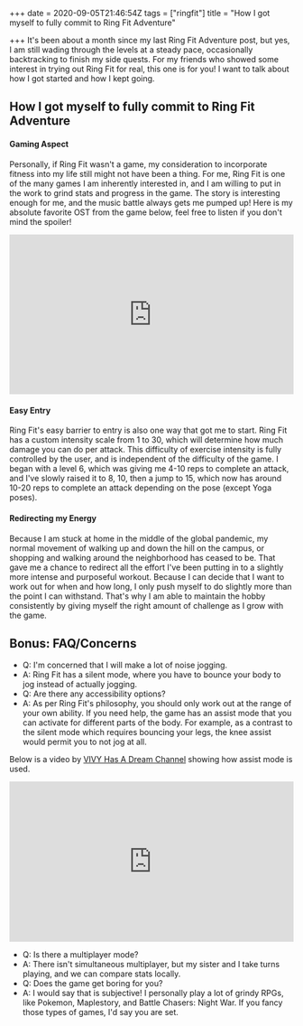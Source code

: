 +++
date = 2020-09-05T21:46:54Z
tags = ["ringfit"]
title = "How I got myself to fully commit to Ring Fit Adventure"

+++
It's been about a month since my last Ring Fit Adventure post, but yes, I am still wading through the levels at a steady pace, occasionally backtracking to finish my side quests. For my friends who showed some interest in trying out Ring Fit for real, this one is for you! I want to talk about how I got started and how I kept going.

## How I got myself to fully commit to Ring Fit Adventure

#### Gaming Aspect

Personally, if Ring Fit wasn't a game, my consideration to incorporate fitness into my life still might not have been a thing. For me, Ring Fit is one of the many games I am inherently interested in, and I am willing to put in the work to grind stats and progress in the game. The story is interesting enough for me, and the music battle always gets me pumped up! Here is my absolute favorite OST from the game below, feel free to listen if you don't mind the spoiler!

<style>.embed-container { position: relative; padding-bottom: 56.25%; height: 0; overflow: hidden; max-width: 100%; } .embed-container iframe, .embed-container object, .embed-container embed { position: absolute; top: 0; left: 0; width: 100%; height: 100%; }</style><div class='embed-container'><iframe src='https://www.youtube.com/embed/qdjvSjLMFHE' frameborder='0' allowfullscreen></iframe></div>

#### Easy Entry

Ring Fit's easy barrier to entry is also one way that got me to start. Ring Fit has a custom intensity scale from 1 to 30, which will determine how much damage you can do per attack. This difficulty of exercise intensity is fully controlled by the user, and is independent of the difficulty of the game. I began with a level 6, which was giving me 4-10 reps to complete an attack, and I've slowly raised it to 8, 10, then a jump to 15, which now has around 10-20 reps to complete an attack depending on the pose (except Yoga poses).

#### Redirecting my Energy

Because I am stuck at home in the middle of the global pandemic, my normal movement of walking up and down the hill on the campus, or shopping and walking around the neighborhood has ceased to be. That gave me a chance to redirect all the effort I've been putting in to a slightly more intense and purposeful workout. Because I can decide that I want to work out for when and how long, I only push myself to do slightly more than the point I can withstand. That's why I am able to maintain the hobby consistently by giving myself the right amount of challenge as I grow with the game.

## Bonus: FAQ/Concerns

* Q: I'm concerned that I will make a lot of noise jogging.
* A: Ring Fit has a silent mode, where you have to bounce your body to jog instead of actually jogging.
* Q: Are there any accessibility options?
* A: As per Ring Fit's philosophy, you should only work out at the range of your own ability. If you need help, the game has an assist mode that you can activate for different parts of the body. For example, as a contrast to the silent mode which requires bouncing your legs, the knee assist would permit you to not jog at all.

Below is a video by [VIVY Has A Dream Channel](https://www.youtube.com/watch?v=BW8DUDPsmQ4) showing how assist mode is used.

<style>.embed-container { position: relative; padding-bottom: 56.25%; height: 0; overflow: hidden; max-width: 100%; } .embed-container iframe, .embed-container object, .embed-container embed { position: absolute; top: 0; left: 0; width: 100%; height: 100%; }</style><div class='embed-container'><iframe src='https://www.youtube.com/embed/BW8DUDPsmQ4' frameborder='0' allowfullscreen></iframe></div>

* Q: Is there a multiplayer mode?
* A: There isn't simultaneous multiplayer, but my sister and I take turns playing, and we can compare stats locally.
* Q: Does the game get boring for you?
* A: I would say that is subjective! I personally play a lot of grindy RPGs, like Pokemon, Maplestory, and Battle Chasers: Night War. If you fancy those types of games, I'd say you are set.